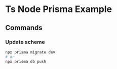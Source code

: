 # Ts Node Prisma Example

## Commands

### Update scheme

```ps1
npx prisma migrate dev
# or
npx prisma db push
```
